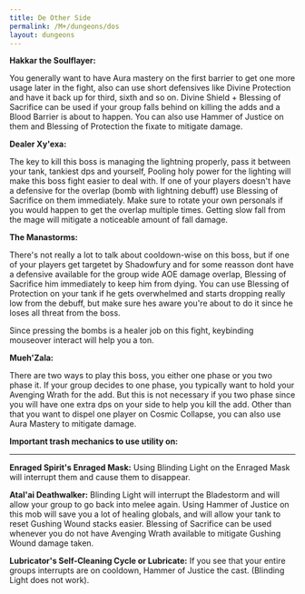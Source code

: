```yaml
---
title: De Other Side
permalink: /M+/dungeons/dos
layout: dungeons
---
```

**Hakkar the Soulflayer:**

You generally want to have Aura mastery on the first barrier to get one more usage later in the fight, also can use short defensives like Divine Protection and have it back up for third, sixth and so on. Divine Shield + Blessing of Sacrifice can be used if your group falls behind on killing the adds and a Blood Barrier is about to happen. You can also use Hammer of Justice on them and Blessing of Protection the fixate to mitigate damage.

**Dealer Xy'exa:**

The key to kill this boss is managing the lightning properly, pass it between your tank, tankiest dps and yourself, Pooling holy power for the lighting will make this boss fight easier to deal with. If one of your players doesn't have a defensive for the overlap (bomb with lightning debuff) use Blessing of Sacrifice on them immediately. Make sure to rotate your own personals if you would happen to get the overlap multiple times. Getting slow fall from the mage will mitigate a noticeable amount of fall damage.

**The Manastorms:**

There's not really a lot to talk about cooldown-wise on this boss, but if one of your players get targetet by Shadowfury and for some reasson dont have a defensive available for the group wide AOE damage overlap, Blessing of Sacrifice him immediately to keep him from dying. You can use Blessing of Protection on your tank if he gets overwhelmed and starts dropping really low from the debuff, but make sure hes aware you're about to do it since he loses all threat from the boss.

Since pressing the bombs is a healer job on this fight, keybinding mouseover interact will help you a ton.

**Mueh'Zala:**

There are two ways to play this boss, you either one phase or you two phase it. If your group decides to one phase, you typically want to hold your Avenging Wrath for the add. But this is not necessary if you two phase since you will have one extra dps on your side to help you kill the add. Other than that you want to dispel one player on Cosmic Collapse, you can also use Aura Mastery to mitigate damage.

**Important trash mechanics to use utility on:**

---
**Enraged Spirit's Enraged Mask:** Using Blinding Light on the Enraged Mask will interrupt them and cause them to disappear.

**Atal'ai Deathwalker:** Blinding Light will interrupt the Bladestorm and will allow your group to go back into melee again. Using Hammer of Justice on this mob will save you a lot of healing globals, and will allow your tank to reset Gushing Wound stacks easier. Blessing of Sacrifice can be used whenever you do not have Avenging Wrath available to mitigate Gushing Wound damage taken.

**Lubricator's Self-Cleaning Cycle or Lubricate:** If you see that your entire groups interrupts are on cooldown, Hammer of Justice the cast. (Blinding Light does not work).
